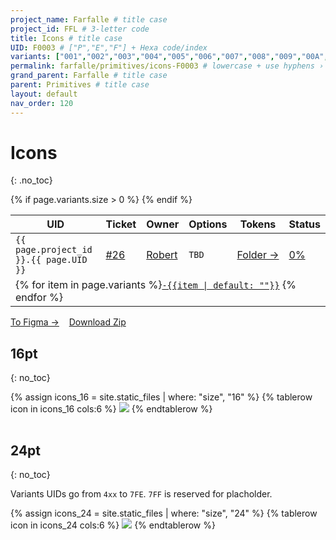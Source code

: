 ```yaml
---
project_name: Farfalle # title case
project_id: FFL # 3-letter code
title: Icons # title case
UID: F0003 # ["P","E","F"] + Hexa code/index
variants: ["001","002","003","004","005","006","007","008","009","00A","00B","00C","00D","00E","00F","010","011","012","013","014","015","016","017","018","019","01A","01B","01C","01D","01E","01F","020","021","022","023","401","402","403","404","405","406","407","408","409","40A","40B","40C","40D","40E","40F","410","411","412","413","414","415","416","417","418","419","41A","41B","41C","41D","41E","41F","420","421","422","423", "424", "3FF","7FF"] # all variants index
permalink: farfalle/primitives/icons-F0003 # lowercase + use hyphens › https://tinyurl.com/27kmc4rb
grand_parent: Farfalle # title case
parent: Primitives # title case
layout: default
nav_order: 120
---
```


<!-- FIXME — ↑↓ not clear where "3FF" and "7FF" are represented, in the local SVG yup but not inside the Zip archive  -->

# Icons
{: .no_toc}

<table class="headTopBorder">
  <thead>
    <tr>
      <th>UID</th>
      <th>Ticket</th>
      <th>Owner</th>
      <th>Options</th>
      <th>Tokens</th>
      <th>Status</th>
    </tr>
  </thead>
  <tbody>
    <tr>
      <td><code>{{ page.project_id }}.{{ page.UID }}</code></td>
      <td><a href="https://github.com/yummly/pasta/issues/26">&#35;26</a></td>
      <td><a href="https://github.com/robert-ANML">Robert</a></td>
      <td><span data-toolclip='TBD'><code>TBD</code></span></td>
      <td><a href="{{ site.url }}/pasta/assets/projects/{{ page.project_id }}/tokens/">Folder&nbsp;→</a></td>
      <td><a href="#accessibility-status"><span id="statusWidget"></span><span>0%</span></a></td>
    </tr>
    {% if page.variants.size > 0 %}
    <tr>
      <td colspan="6" class="pageHeaderVariantsRow">
        {% for item in page.variants %}<a href="#{{ page.UID }}-{{item}}"><code>-{{item | default: ""}}</code></a> {% endfor %}
      </td>
    </tr>
    {% endif %}
  </tbody>
</table>


<a href="https://www.figma.com/file/PU3d2lfOmmqlqw4Qkdiwai/Pasta-0.1.0?node-id=1932%3A89439" class="btn iconed figmaBadge">To Figma →</a> &nbsp;&nbsp; <a href="{{site.baseurl}}/assets/projects/{{page.project_id}}/assets/YPL.FFL.icons-220824.zip" class="btn iconed downloadBadge">Download Zip</a>

<!-- - TOC
{:toc} -->

## 16pt
{: no_toc}

<table class="tableOfIcons">
  <tbody>
    {% assign icons_16 = site.static_files | where: "size", "16" %}
    {% tablerow icon in icons_16 cols:6 %}
      <span data-toolclip="{{icon.basename}}">
        <img src="{{site.baseurl}}{{icon.path}}" id="{{icon.basename | remove: "YPL.FFL." | strip}}">
      </span>
    {% endtablerow %}
  </tbody>
</table>

## 24pt
{: no_toc}

Variants UIDs go from `4xx` to `7FE`. `7FF` is reserved for placholder.


<table class="tableOfIcons">
  <tbody>
    {% assign icons_24 = site.static_files | where: "size", "24" %}
    {% tablerow icon in icons_24 cols:6 %}
      <span data-toolclip="{{icon.basename}}">
        <img src="{{site.baseurl}}{{icon.path}}" id="{{icon.basename | remove: "YPL.FFL." | strip}}">
      </span>
    {% endtablerow %}
  </tbody>
</table>
